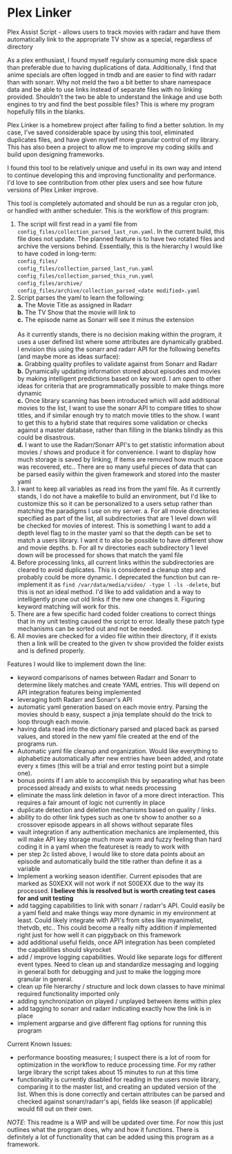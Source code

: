 # Plex Linker

Plex Assist Script - allows users to track movies with radarr and have them automatically link to the appropriate TV show as a special, regardless of directory

As a plex enthusiast, I found myself regularly consuming more disk space than preferable due to having duplications of data. Additionally, I find that anime specials are often logged in tmdb and are easier to find with radarr than with sonarr. Why not meld the two a bit better to share namespace data and be able to use links instead of separate files with no linking provided. Shouldn't the two be able to understand the linkage and use both engines to try and find the best possible files? This is where my program hopefully fills in the blanks.

Plex Linker is a homebrew project after failing to find a better solution. In my case, I've saved considerable space by using this tool, eliminated duplicates files, and have given myself more granular control of my library. This has also been a project to allow me to improve my coding skills and build upon designing frameworks.

I found this tool to be relatively unique and useful in its own way and intend to continue developing this and improving functionality and performance. I'd love to see contribution from other plex users and see how future versions of Plex Linker improve.

This tool is completely automated and should be run as a regular cron job, or handled with anther scheduler. This is the workflow of this program:

1. The script will first read in a yaml file from `config_files/collection_parsed_last_run.yaml`. In the current build, this file does not update. The planned feature is to have two rotated files and archive the versions behind. Essentially, this is the hierarchy I would like to have coded in long-term: \
  `config_files/` \
  `config_files/collection_parsed_last_run.yaml` \
  `config_files/collection_parsed_this_run.yaml` \
  `config_files/archive/` \
  `config_files/archive/collection_parsed_<date modified>.yaml`
2. Script parses the yaml to learn the following: \
  **a.** The Movie Title as assigned in Radarr \
  **b.** The TV Show that the movie will link to \
  **c.** The episode name as Sonarr will see it minus the extension \
  \
  As it currently stands, there is no decision making within the program, it uses a user defined list where some attributes are dynamically grabbed. I envision this using the sonarr and radarr API for the following benefits (and maybe more as ideas surface): \
  **a.** Grabbing quality profiles to validate against from Sonarr and Radarr \
  **b.** Dynamically updating information stored about episodes and movies by making intelligent predictions based on key word. I am open to other ideas for criteria that are programmatically possible to make things more dynamic \
  **c.** Once library scanning has been introduced which will add additional movies to the list, I want to use the sonarr API to compare titles to show titles, and if similar enough try to match movie titles to the show. I want to get this to a hybrid state that requires some validation or checks against a master database, rather than filling in the blanks blindly as this could be disastrous. \
  **d.** I want to use the Radarr/Sonarr API's to get statistic information about movies / shows and produce it for convenience. I want to display how much storage is saved by linking, if items are removed how much space was recovered, etc.. There are so many useful pieces of data that can be parsed easily within the given framework and stored into the master yaml 
3. I want to keep all variables as read ins from the yaml file. As it currently stands, I do not have a makefile to build an environment, but I'd like to customize this so it can be personalized to a users setup rather than matching the paradigms I use on my server.
  a. For all movie directories specified as part of the list, all subdirectories that are 1 level down will be checked for movies of interest. This is something I want to add a depth level flag to in the master yaml so that the depth can be set to match a users library. I want it to also be possible to have different show and movie depths.
  b. For all tv directories each subdirectory 1 level down will be processed for shows that match the yaml file
4. Before processing links, all current links within the subdirectories are cleared to avoid duplicates. This is considered a cleanup step and probably could be more dynamic. I deprecated the function but can re-implement it as `find /var/data/media/video/ -type l -ls -delete`, but this is not an ideal method. I'd like to add validation and a way to intelligently prune out old links if the new one changes it. Figuring keyword matching will work for this.
5. There are a few specific hard coded folder creations to correct things that in my unit testing caused the script to error. Ideally these patch type mechanisms can be sorted out and not be needed.
6. All movies are checked for a video file within their directory, if it exists then a link will be created to the given tv show provided the folder exists and is defined properly.

 Features I would like to implement down the line:
 - keyword comparisons of names between Radarr and Sonarr to determine likely matches and create YAML entries. This will depend on API integration features being implemented
 - leveraging both Radarr and Sonarr's API
 - automatic yaml generation based on each movie entry. Parsing the movies should b easy, suspect a jinja template should do the trick to loop through each movie.
 - having data read into the dictionary parsed and placed back as parsed values, and stored in the new yaml file created at the end of the programs run.
 - Automatic yaml file cleanup and organization. Would like everything to alphabetize automatically after new entries have been added, and rotate every x times (this will be a trial and error testing point but a simple one).
  - bonus points if I am able to accomplish this by separating what has been processed already and exists to what needs processing
 - eliminate the mass link deletion in favor of a more direct interaction. This requires a fair amount of logic not currently in place
 - duplicate detection and deletion mechanisms based on quality / links.
 - ability to do other link types such as one tv show to another so a crossover episode appears in all shows without separate files
 - vault integration if any authentication mechanics are implemented, this will make API key storage much more warm and fuzzy feeling than hard coding it in a yaml when the featureset is ready to work with
 - per step 2c listed above, I would like to store data points about an episode and automatically build the title rather than define it as a variable
 - Implement a working season identifier. Current episodes that are marked as S0XEXX will not work if not S00EXX due to the way its processed. **I believe this is resolved but is worth creating test cases for and unit testing**
 - add tagging capabilities to link with sonarr / radarr's API. Could easily be a yaml field and make things way more dynamic in my environment at least. Could likely integrate with API's from sites like myanimelist, thetvdb, etc.. This could become a really nifty addition if implemented right just for how well it can piggyback on this framework
 - add additional useful fields, once API integration has been completed the capabilities should skyrocket
 - add / improve logging capabilities. Would like separate logs for different event types. Need to clean up and standardize messaging and logging in general both for debugging and just to make the logging more granular in general.
 - clean up file hierarchy / structure and lock down classes to have minimal required functionality imported only
 - adding synchronization on played / unplayed between items within plex
 - add tagging to sonarr and radarr indicating exactly how the link is in place
 - implement argparse and give different flag options for running this program

Current Known Issues:
- performance boosting measures; I suspect there is a lot of room for optimization in the workflow to reduce processing time. For my rather large library the script takes about 15 minutes to run at this time
- functionality is currently disabled for reading in the users movie library, comparing it to the master list, and creating an updated version of the list. When this is done correctly and certain attributes can be parsed and checked against sonarr/radarr's api, fields like season (if applicable) would fill out on their own. 

*NOTE*: This readme is a WIP and will be updated over time. For now this just outlines what the program does, why and how it functions. There is definitely a lot of functionality that can be added using this program as a framework.

